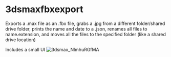 # 3dsmaxfbxexport

Exports a .max file as an .fbx file, grabs a .jpg from a different folder/shared drive folder, prints the name and date to a .json, renames all files to name.extension, and moves all the files to the specified folder (like a shared drive location)

Includes a small UI
![3dsmax_NlmhuRGfMA](https://user-images.githubusercontent.com/56063583/206461724-aae1e578-987a-4cfa-94fa-9b1a4197c710.png)
